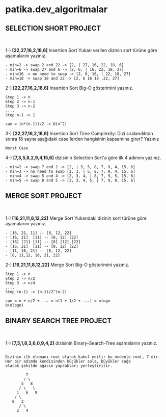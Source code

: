 # patika.dev_algoritmalar
## SELECTION SHORT PROJECT

 

<br>

 

1-) <strong>[22,27,16,2,18,6]</strong> Insertion Sort
    Yukarı verilen dizinin sort türüne göre aşamalarını yazınız.
    
```
- min=2 -> swap 2 and 22 -> [2, | 27, 16, 22, 18, 6]
- min=6 -> swap 27 and 6 -> [2, 6, | 16, 22, 18, 27]
- min=16 -> no need to swap -> [2, 6, 16, | 22, 18, 27]
- min=18 -> swap 18 and 22 -> [2, 6 16 18 ,22, 27]
```

2-) <strong>[22,27,16,2,18,6]</strong> Insertion Sort
    Big-O gösterimini yazınız.
    
```
Step 1 -> n
Step 2 -> n-1
Step 3 -> n-2
....
Step n-1 -> 1

sum = (n*(n-1))/2 -> O(n^2)
```

3-) <strong>[22,27,16,2,18,6]</strong> Insertion Sort
    Time Complexity: Dizi sıralandıktan sonra 18 sayısı aşağıdaki case'lerden hangisinin kapsamına girer? Yazınız
    
```
Worst Case
```

4-) <strong>[7,3,5,8,2,9,4,15,6]</strong> dizisinin Selection Sort'a göre ilk 4 adımını yazınız.
    
```
- min=2 -> swap 7 and 2 -> [2, | 3, 5, 8, 7, 9, 4, 15, 6]
- min=3 -> no need to swap [2, 3, | 5, 8, 7, 9, 4, 15, 6]
- min=4 -> swap 5 and 4 -> [2, 3, 4, | 8, 7, 9, 5, 15, 6]
- min=5 -> swap 8 and 5 -> [2, 3, 4, 5, | 7, 9, 8, 15, 6]
```


## MERGE SORT PROJECT

 

<br>

 

1-) <strong>[16,21,11,8,12,22]</strong> Merge Sort
    Yukarıdaki dizinin sort türüne göre aşamalarını yazınız.
    
```
- [16, 21, 11] -- [8, 12, 22]
- [16, 21]  [11] -- [8, 12] [22]
- [16] [21] [11] -- [8] [12] [22]
- [16, 21]  [11] -- [8, 12] [22]
- [11, 16, 21] -- [8, 12, 22]
- [8, 11,12, 16, 21, 22]
```

2-) <strong>[16,21,11,8,12,22]</strong> Merge Sort
    Big-O gösterimini yazınız.
    
```
Step 1 -> n
Step 2 -> n/2
Step 3 -> n/4
....
Step (n-1) -> (n-1)/2^(n-2)

sum = n + n/2 + ... = n(1 + 1/2 + ...) = nlogn
O(nlogn)
```

## BINARY SEARCH TREE PROJECT

 

<br>

 

1-) <strong>[7,5,1,8,3,6,0,9,4,2]</strong> 
    dizisinin Binary-Search-Tree aşamalarını yazınız.
    
```

Dizinin ilk elemanı root olarak kabul edilir bu nedenle root, 7'dir. Her bir adımda kendisinden küçükler sola, büyükler sağa
olacak şekilde ağacın yaprakları yerleştirilir.

         7
        / \
       5   8
      / \   \
     1   6   9
    / \
   0   3
      / \
     2   4

```
